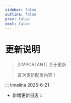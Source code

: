 ```yaml
---
sidebar: false
outline: false
prev: false
next: false
---
```


# 更新说明


> [!IMPORTANT] 关于更新
>
> 首次更新配置内容！
>


::: timeline 2025-6-21
- 新增更新日志
:::
